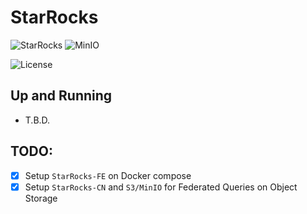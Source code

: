 # StarRocks
![StarRocks](https://img.shields.io/badge/StarRocks-3.3-317A89?style=flat&logo=apache&logoColor=F2B900&labelColor=317A89)
![MinIO](https://img.shields.io/badge/MinIO-00091B?style=flat&logo=minio&logoColor=CF163D&labelColor=00091B)

![License](https://img.shields.io/badge/license-CC--BY--SA--4.0-31393F?style=flat&logo=creativecommons&logoColor=black&labelColor=white)


## Up and Running
- T.B.D.


## TODO:
- [x] Setup `StarRocks-FE` on Docker compose
- [x] Setup `StarRocks-CN` and `S3/MinIO` for Federated Queries on Object Storage
